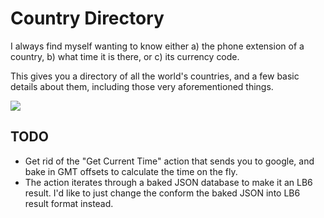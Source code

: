 # Country Directory

I always find myself wanting to know either a) the phone extension of a country, b) what
time it is there, or c) its currency code.

This gives you a directory of all the world's countries, and a few basic details about
them, including those very aforementioned things.

![](https://dl.dropboxusercontent.com/u/2908279/public/cb/cb-cd.png)

## TODO

* Get rid of the "Get Current Time" action that sends you to google, and bake in GMT
  offsets to calculate the time on the fly.
* The action iterates through a baked JSON database to make it an LB6 result. I'd like
  to just change the conform the baked JSON into LB6 result format instead.
